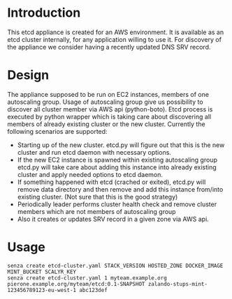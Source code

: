 Introduction
============
This etcd appliance is created for an AWS environment. It is available as an etcd cluster internally, for any application willing to use it. For discovery of the appliance we consider having a recently updated DNS SRV record.

Design
======
The appliance supposed to be run on EC2 instances, members of one autoscaling group.
Usage of autoscaling group give us possibility to discover all cluster member via AWS api (python-boto).
Etcd process is executed by python wrapper which is taking care about discovering all members of already existing cluster or the new cluster.
Currently the following scenarios are supported:
- Starting up of the new cluster. etcd.py will figure out that this is the new cluster and run etcd daemon with necessary options.
- If the new EC2 instance is spawned within existing autoscaling group etcd.py will take care about adding this instance into already existing cluster and apply needed options to etcd daemon.
- If something happened with etcd (crached or exited), etcd.py will remove data directory and then remove and add this instance from/into existing cluster. (Not sure that this is the good strategy)
- Periodically leader performs cluster health check and remove cluster members which are not members of autoscaling group
- Also it creates or updates SRV record in a given zone via AWS api.

Usage
=====

    senza create etcd-cluster.yaml STACK_VERSION HOSTED_ZONE DOCKER_IMAGE MINT_BUCKET SCALYR_KEY
    senza create etcd-cluster.yaml 1 myteam.example.org pierone.example.org/myteam/etcd:0.1-SNAPSHOT zalando-stups-mint-123456789123-eu-west-1 abc123def
